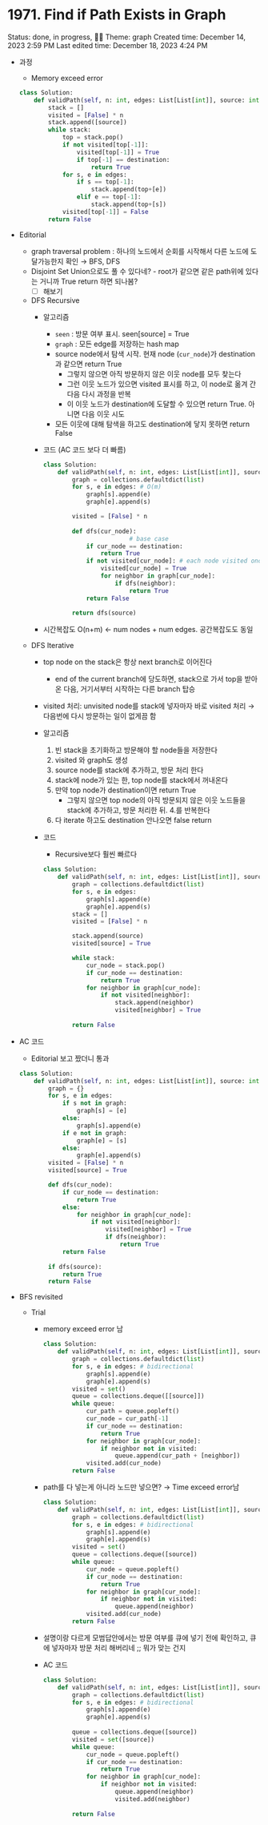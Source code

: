 # 1971. Find if Path Exists in Graph

Status: done, in progress, 🏋️‍♀️
Theme: graph
Created time: December 14, 2023 2:59 PM
Last edited time: December 18, 2023 4:24 PM

- 과정
    - Memory exceed error
    
    ```python
    class Solution:
        def validPath(self, n: int, edges: List[List[int]], source: int, destination: int) -> bool:
            stack = []
            visited = [False] * n
            stack.append([source])
            while stack:
                top = stack.pop()
                if not visited[top[-1]]:
                    visited[top[-1]] = True
                    if top[-1] == destination: 
                        return True
                for s, e in edges:
                    if s == top[-1]:
                        stack.append(top+[e])
                    elif e == top[-1]:
                        stack.append(top+[s])
                visited[top[-1]] = False
            return False
    ```
    
- Editorial
    - graph traversal problem : 하나의 노드에서 순회를 시작해서 다른 노드에 도달가능한지 확인 → BFS, DFS
    - Disjoint Set Union으로도 풀 수 있다네? - root가 같으면 같은 path위에 있다는 거니까 True return 하면 되나봄?
        - [ ]  해보기
    - DFS Recursive
        - 알고리즘
            - `seen` : 방문 여부 표시. seen[source] = True
            - `graph` : 모든 edge를 저장하는 hash map
            - source node에서 탐색 시작. 현재 node (`cur_node`)가 destination과 같으면 return True
                - 그렇지 않으면 아직 방문하지 않은 이웃 node를 모두 찾는다
                - 그런 이웃 노드가 있으면 visited 표시를 하고, 이 node로 옮겨 간 다음 다시 과정을 반복
                - 이 이웃 노드가 destination에 도달할 수 있으면 return True. 아니면 다음 이웃 시도
            - 모든 이웃에 대해 탐색을 하고도 destination에 닿지 못하면 return False
        - 코드 (AC 코드 보다 더 빠름)
            
            ```python
            class Solution:
                def validPath(self, n: int, edges: List[List[int]], source: int, destination: int) -> bool:
                    graph = collections.defaultdict(list)
                    for s, e in edges: # O(m)
                        graph[s].append(e)
                        graph[e].append(s)
            
                    visited = [False] * n
                   
                    def dfs(cur_node):
            						# base case 
                        if cur_node == destination:
                            return True
                        if not visited[cur_node]: # each node visited once -> O(n)
                            visited[cur_node] = True            
                            for neighbor in graph[cur_node]:
                                if dfs(neighbor):
                                    return True
                        return False
                    
                    return dfs(source)
            ```
            
        - 시간복잡도 O(n+m) ← num nodes + num edges. 공간복잡도도 동일
    - DFS Iterative
        - top node on the stack은 항상 next branch로 이어진다
            - end of the current branch에 당도하면, stack으로 가서 top을 받아온 다음, 거기서부터 시작하는 다른 branch 탑승
        - visited 처리: unvisited node를 stack에 넣자마자 바로 visited 처리 → 다음번에 다시 방문하는 일이 없게끔 함
        - 알고리즘
            1. 빈 stack을 초기화하고 방문해야 할 node들을 저장한다
            2. visited 와 graph도 생성
            3. source node를 stack에 추가하고, 방문 처리 한다
            4. stack에 node가 있는 한, top node를 stack에서 꺼내온다
            5. 만약 top node가 destination이면 return True
                - 그렇지 않으면 top node의 아직 방문되지 않은 이웃 노드들을 stack에 추가하고, 방문 처리한 뒤. 4.를 반복한다
            6. 다 iterate 하고도 destination 안나오면 false return 
        - 코드
            - Recursive보다 훨씬 빠르다
            
            ```python
            class Solution:
                def validPath(self, n: int, edges: List[List[int]], source: int, destination: int) -> bool:
                    graph = collections.defaultdict(list)
                    for s, e in edges:
                        graph[s].append(e)
                        graph[e].append(s)
                    stack = []
                    visited = [False] * n
            
                    stack.append(source)
                    visited[source] = True 
            
                    while stack:
                        cur_node = stack.pop()
                        if cur_node == destination:
                            return True 
                        for neighbor in graph[cur_node]:
                            if not visited[neighbor]:
                                stack.append(neighbor)
                                visited[neighbor] = True 
                    
                    return False
            ```
            
- AC 코드
    - Editorial 보고 짰더니 통과
    
    ```python
    class Solution:
        def validPath(self, n: int, edges: List[List[int]], source: int, destination: int) -> bool:
            graph = {}
            for s, e in edges:
                if s not in graph:
                    graph[s] = [e]
                else:
                    graph[s].append(e)
                if e not in graph:
                    graph[e] = [s]
                else:
                    graph[e].append(s)
            visited = [False] * n
            visited[source] = True
    
            def dfs(cur_node):
                if cur_node == destination:
                    return True
                else:
                    for neighbor in graph[cur_node]:
                        if not visited[neighbor]:
                            visited[neighbor] = True
                            if dfs(neighbor):
                                return True
                return False
            
            if dfs(source):
                return True
            return False
    ```
    
- BFS revisited
    - Trial
        - memory exceed error 남
            
            ```python
            class Solution:
                def validPath(self, n: int, edges: List[List[int]], source: int, destination: int) -> bool:
                    graph = collections.defaultdict(list)
                    for s, e in edges: # bidirectional
                        graph[s].append(e)
                        graph[e].append(s)
                    visited = set()
                    queue = collections.deque([[source]])
                    while queue:
                        cur_path = queue.popleft()
                        cur_node = cur_path[-1]
                        if cur_node == destination:
                            return True 
                        for neighbor in graph[cur_node]:
                            if neighbor not in visited:
                                queue.append(cur_path + [neighbor])
                        visited.add(cur_node)
                    return False
            ```
            
        - path를 다 넣는게 아니라 노드만 넣으면? → Time exceed error남
            
            ```python
            class Solution:
                def validPath(self, n: int, edges: List[List[int]], source: int, destination: int) -> bool:
                    graph = collections.defaultdict(list)
                    for s, e in edges: # bidirectional
                        graph[s].append(e)
                        graph[e].append(s)
                    visited = set()
                    queue = collections.deque([source])
                    while queue:
                        cur_node = queue.popleft()
                        if cur_node == destination:
                            return True 
                        for neighbor in graph[cur_node]:
                            if neighbor not in visited:
                                queue.append(neighbor)
                        visited.add(cur_node)
                    return False
            ```
            
        - 설명이랑 다르게 모범답안에서는 방문 여부를 큐에 넣기 전에 확인하고, 큐에 넣자마자 방문 처리 해버리네 ;; 뭐가 맞는 건지
        - AC 코드
            
            ```python
            class Solution:
                def validPath(self, n: int, edges: List[List[int]], source: int, destination: int) -> bool:
                    graph = collections.defaultdict(list)
                    for s, e in edges: # bidirectional
                        graph[s].append(e)
                        graph[e].append(s)
                    
                    queue = collections.deque([source])
                    visited = set([source])
                    while queue:
                        cur_node = queue.popleft()
                        if cur_node == destination:
                            return True 
                        for neighbor in graph[cur_node]:
                            if neighbor not in visited:
                                queue.append(neighbor)
                                visited.add(neighbor)
                        
                    return False
            ```